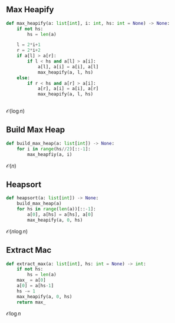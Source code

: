 ## Max Heapify

```py
def max_heapify(a: list[int], i: int, hs: int = None) -> None:
    if not hs:
        hs = len(a)

    l = 2*i+1
    r = 2*i+2
    if a[l] > a[r]:
        if l < hs and a[l] > a[i]:
            a[l], a[i] = a[i], a[l]
            max_heapify(a, l, hs)
    else:
        if r < hs and a[r] > a[i]:
            a[r], a[i] = a[i], a[r]
            max_heapify(a, l, hs)
    
```

$\mathcal{O}(\log n)$

## Build Max Heap

```py
def build_max_heap(a: list[int]) -> None:
    for i in range(hs//2)[::-1]:
        max_heapfiy(a, i)
```

$\mathcal{O}(n)$


## Heapsort

```py
def heapsort(a: list[int]) -> None:
    build_max_heap(a)
    for hs in range(len(a))[::-1]:
        a[0], a[hs] = a[hs], a[0]
        max_heapify(a, 0, hs)
```

$\mathcal{O}(n \log n)$

## Extract Mac

```py
def extract_max(a: list[int], hs: int = None) -> int:
    if not hs:
        hs = len(a)
    max_ = a[0]
    a[0] = a[hs-1]
    hs -= 1
    max_heapify(a, 0, hs)
    return max_
```

$\mathcal{O} \log n$